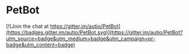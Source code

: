 # PetBot

[![Join the chat at https://gitter.im/autio/PetBot](https://badges.gitter.im/autio/PetBot.svg)](https://gitter.im/autio/PetBot?utm_source=badge&utm_medium=badge&utm_campaign=pr-badge&utm_content=badge)